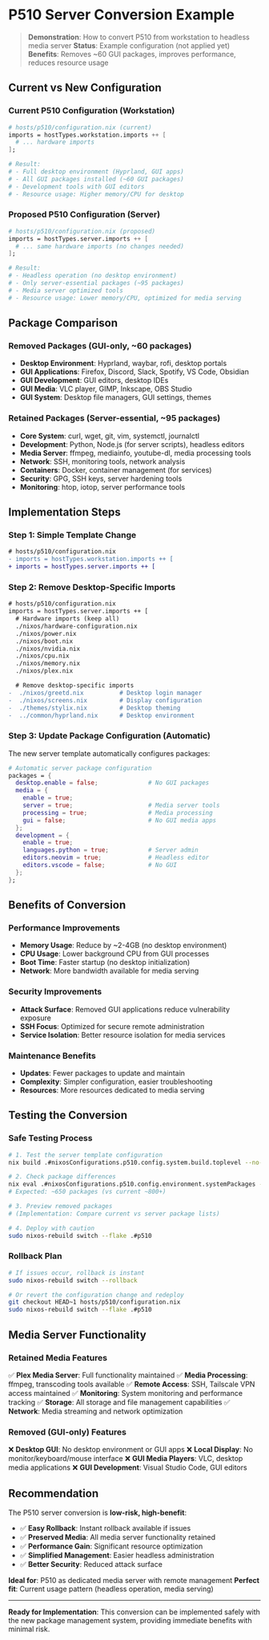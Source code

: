 # P510 Server Conversion Example

> **Demonstration**: How to convert P510 from workstation to headless media server
> **Status**: Example configuration (not applied yet)
> **Benefits**: Removes ~60 GUI packages, improves performance, reduces resource usage

## Current vs New Configuration

### Current P510 Configuration (Workstation)

```nix
# hosts/p510/configuration.nix (current)
imports = hostTypes.workstation.imports ++ [
  # ... hardware imports
];

# Result:
# - Full desktop environment (Hyprland, GUI apps)
# - All GUI packages installed (~60 GUI packages)
# - Development tools with GUI editors
# - Resource usage: Higher memory/CPU for desktop
```

### Proposed P510 Configuration (Server)

```nix
# hosts/p510/configuration.nix (proposed)
imports = hostTypes.server.imports ++ [
  # ... same hardware imports (no changes needed)
];

# Result:
# - Headless operation (no desktop environment)
# - Only server-essential packages (~95 packages)
# - Media server optimized tools
# - Resource usage: Lower memory/CPU, optimized for media serving
```

## Package Comparison

### Removed Packages (GUI-only, ~60 packages)

- **Desktop Environment**: Hyprland, waybar, rofi, desktop portals
- **GUI Applications**: Firefox, Discord, Slack, Spotify, VS Code, Obsidian
- **GUI Development**: GUI editors, desktop IDEs
- **GUI Media**: VLC player, GIMP, Inkscape, OBS Studio
- **GUI System**: Desktop file managers, GUI settings, themes

### Retained Packages (Server-essential, ~95 packages)

- **Core System**: curl, wget, git, vim, systemctl, journalctl
- **Development**: Python, Node.js (for server scripts), headless editors
- **Media Server**: ffmpeg, mediainfo, youtube-dl, media processing tools
- **Network**: SSH, monitoring tools, network analysis
- **Containers**: Docker, container management (for services)
- **Security**: GPG, SSH keys, server hardening tools
- **Monitoring**: htop, iotop, server performance tools

## Implementation Steps

### Step 1: Simple Template Change

```diff
# hosts/p510/configuration.nix
- imports = hostTypes.workstation.imports ++ [
+ imports = hostTypes.server.imports ++ [
```

### Step 2: Remove Desktop-Specific Imports

```diff
# hosts/p510/configuration.nix
imports = hostTypes.server.imports ++ [
  # Hardware imports (keep all)
  ./nixos/hardware-configuration.nix
  ./nixos/power.nix
  ./nixos/boot.nix
  ./nixos/nvidia.nix
  ./nixos/cpu.nix
  ./nixos/memory.nix
  ./nixos/plex.nix

  # Remove desktop-specific imports
-  ./nixos/greetd.nix          # Desktop login manager
-  ./nixos/screens.nix         # Display configuration
-  ./themes/stylix.nix         # Desktop theming
-  ../common/hyprland.nix      # Desktop environment
```

### Step 3: Update Package Configuration (Automatic)

The new server template automatically configures packages:

```nix
# Automatic server package configuration
packages = {
  desktop.enable = false;              # No GUI packages
  media = {
    enable = true;
    server = true;                     # Media server tools
    processing = true;                 # Media processing
    gui = false;                       # No GUI media apps
  };
  development = {
    enable = true;
    languages.python = true;           # Server admin
    editors.neovim = true;             # Headless editor
    editors.vscode = false;            # No GUI
  };
};
```

## Benefits of Conversion

### Performance Improvements

- **Memory Usage**: Reduce by ~2-4GB (no desktop environment)
- **CPU Usage**: Lower background CPU from GUI processes
- **Boot Time**: Faster startup (no desktop initialization)
- **Network**: More bandwidth available for media serving

### Security Improvements

- **Attack Surface**: Removed GUI applications reduce vulnerability exposure
- **SSH Focus**: Optimized for secure remote administration
- **Service Isolation**: Better resource isolation for media services

### Maintenance Benefits

- **Updates**: Fewer packages to update and maintain
- **Complexity**: Simpler configuration, easier troubleshooting
- **Resources**: More resources dedicated to media serving

## Testing the Conversion

### Safe Testing Process

```bash
# 1. Test the server template configuration
nix build .#nixosConfigurations.p510.config.system.build.toplevel --no-link

# 2. Check package differences
nix eval .#nixosConfigurations.p510.config.environment.systemPackages --apply "builtins.length"
# Expected: ~650 packages (vs current ~800+)

# 3. Preview removed packages
# (Implementation: Compare current vs server package lists)

# 4. Deploy with caution
sudo nixos-rebuild switch --flake .#p510
```

### Rollback Plan

```bash
# If issues occur, rollback is instant
sudo nixos-rebuild switch --rollback

# Or revert the configuration change and redeploy
git checkout HEAD~1 hosts/p510/configuration.nix
sudo nixos-rebuild switch --flake .#p510
```

## Media Server Functionality

### Retained Media Features

✅ **Plex Media Server**: Full functionality maintained
✅ **Media Processing**: ffmpeg, transcoding tools available
✅ **Remote Access**: SSH, Tailscale VPN access maintained
✅ **Monitoring**: System monitoring and performance tracking
✅ **Storage**: All storage and file management capabilities
✅ **Network**: Media streaming and network optimization

### Removed (GUI-only) Features

❌ **Desktop GUI**: No desktop environment or GUI apps
❌ **Local Display**: No monitor/keyboard/mouse interface
❌ **GUI Media Players**: VLC, desktop media applications
❌ **GUI Development**: Visual Studio Code, GUI editors

## Recommendation

The P510 server conversion is **low-risk, high-benefit**:

- ✅ **Easy Rollback**: Instant rollback available if issues
- ✅ **Preserved Media**: All media server functionality retained
- ✅ **Performance Gain**: Significant resource optimization
- ✅ **Simplified Management**: Easier headless administration
- ✅ **Better Security**: Reduced attack surface

**Ideal for**: P510 as dedicated media server with remote management
**Perfect fit**: Current usage pattern (headless operation, media serving)

---

**Ready for Implementation**: This conversion can be implemented safely with the new package management system, providing immediate benefits with minimal risk.
